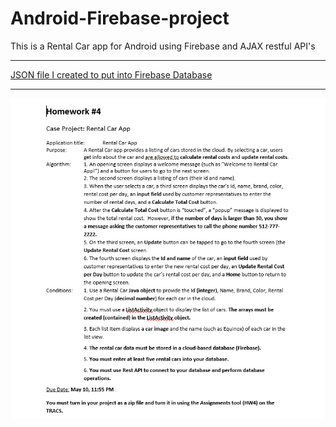 # Android-Firebase-project

This is a Rental Car app for Android using Firebase and AJAX restful API's

---

[JSON file I created to put into Firebase Database](https://rentalcars-ea4f6.firebaseio.com/cars.json)

---

![assignment-info](https://github.com/raybeecham/Android-Firebase-project/blob/master/HW-4-Resources/HW4Image.png)
